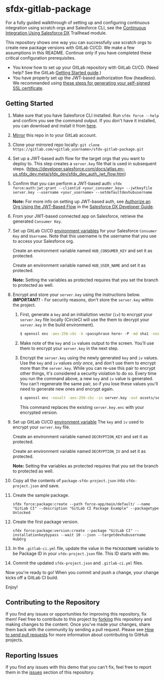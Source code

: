 # sfdx-gitlab-package

For a fully guided walkthrough of setting up and configuring continuous integration using scratch orgs and Salesforce CLI, see the [Continuous Integration Using Salesforce DX](https://trailhead.salesforce.com/modules/sfdx_travis_ci) Trailhead module.

This repository shows one way you can successfully use scratch orgs to create new package versions with GitLab CI/CD. We make a few assumptions in this README. Continue only if you have completed these critical configuration prerequisites.

- You know how to set up your GitLab repository with GitLab CI/CD. (Need help? See the GitLab [Getting Started guide](https://docs.gitlab.com/ee/ci/README.html).)
- You have properly set up the JWT-based authorization flow (headless). We recommended using [these steps for generating your self-signed SSL certificate](https://devcenter.heroku.com/articles/ssl-certificate-self). 

## Getting Started

1) Make sure that you have Salesforce CLI installed. Run `sfdx force --help` and confirm you see the command output. If you don't have it installed, you can download and install it from [here](https://developer.salesforce.com/tools/sfdxcli).

2) [Mirror](https://docs.gitlab.com/ee/workflow/repository_mirroring.html) this repo in to your GitLab account.

3) Clone your mirrored repo locally: `git clone https://gitlab.com/<gitlab_username>/sfdx-gitlab-package.git`

4) Set up a JWT-based auth flow for the target orgs that you want to deploy to. This step creates a `server.key` file that is used in subsequent steps.
(https://developer.salesforce.com/docs/atlas.en-us.sfdx_dev.meta/sfdx_dev/sfdx_dev_auth_jwt_flow.htm)

5) Confirm that you can perform a JWT-based auth: `sfdx force:auth:jwt:grant --clientid <your_consumer_key> --jwtkeyfile server.key --username <your_username> --setdefaultdevhubusername`

    **Note:** For more info on setting up JWT-based auth, see [Authorize an Org Using the JWT-Based Flow](https://developer.salesforce.com/docs/atlas.en-us.sfdx_dev.meta/sfdx_dev/sfdx_dev_auth_jwt_flow.htm) in the [Salesforce DX Developer Guide](https://developer.salesforce.com/docs/atlas.en-us.sfdx_dev.meta/sfdx_dev).

6) From your JWT-based connected app on Salesforce, retrieve the generated `Consumer Key`.

7) Set up GitLab CI/CD [environment variables](https://gitlab.com/help/ci/variables/README#variables) for your Salesforce `Consumer Key` and `Username`. Note that this username is the username that you use to access your Salesforce org.

    Create an environment variable named `HUB_CONSUMER_KEY` and set it as protected.

    Create an environment variable named `HUB_USER_NAME` and set it as protected.

    **Note:** Setting the variables as protected requires that you set the branch to protected as well.

8) Encrypt and store your `server.key` using the instructions below.  
    ***IMPORTANT!*** - For security reasons, don't store the `server.key` within the project.

    1. First, generate a `key` and an initializtion vector (`iv`) to encrypt your `server.key` file locally
    (CircleCI will use the them to decrypt your `server.key` in the build environment).

        ```bash
        $ openssl enc -aes-256-cbc -k <passphrase here> -P -md sha1 -nosalt
        ```

    2. Make note of the `key` and `iv` values output to the screen. You'll use them to encrypt your `server.key` in the next step.

    3. Encrypt the `server.key` using the newly generated `key` and `iv` values. Use the `key` and `iv` values *only once*, and don't use them to encrypt more than the `server.key`.  While you can re-use this pair to encrypt other things, it's considered a security violation to do so. Every time you run the command above, a new `key` and `iv` value is generated. You can't regenerate the same pair, so if you lose these values you'll need to generate new ones and encrypt again.

        ```bash
        $ openssl enc -nosalt -aes-256-cbc -in server.key -out assets/server.key.enc -base64 -K <key> -iv <iv>
        ```
        This command replaces the existing `server.key.enc` with your encrypted version.

9) Set up GitLab CI/CD [environment variable](https://gitlab.com/help/ci/variables/README#variables) The `key` and `iv` used to encrypt your `server.key` file.

    Create an environment variable named `DECRYPTION_KEY` and set it as protected.

    Create an environment variable named `DECRYPTION_IV` and set it as protected.

    **Note:** Setting the variables as protected requires that you set the branch to protected as well.


10) Copy all the contents of `package-sfdx-project.json` into `sfdx-project.json` and save.

11) Create the sample package.

    `sfdx force:package:create --path force-app/main/default/ --name "GitLab CI" --description "GitLab CI Package Example" --packagetype Unlocked`

12) Create the first package version.

    `sfdx force:package:version:create --package "GitLab CI" --installationkeybypass --wait 10 --json --targetdevhubusername HubOrg`

13) In the `.gitlab-ci.yml` file, update the value in the `PACKAGENAME` variable to be Package ID in your `sfdx-project.json` file.  This ID starts with `0Ho`.

14) Commit the updated `sfdx-project.json` and `.gitlab-ci.yml` files.

Now you're ready to go! When you commit and push a change, your change kicks off a GitLab CI build.

Enjoy!

## Contributing to the Repository ###

If you find any issues or opportunities for improving this repository, fix them! Feel free to contribute to this project by [forking](http://help.github.com/fork-a-repo/) this repository and making changes to the content. Once you've made your changes, share them back with the community by sending a pull request. Please see [How to send pull requests](http://help.github.com/send-pull-requests/) for more information about contributing to GitHub projects.

## Reporting Issues ###

If you find any issues with this demo that you can't fix, feel free to report them in the [issues](https://github.com/forcedotcom/sfdx-gitlab-package/issues) section of this repository.
